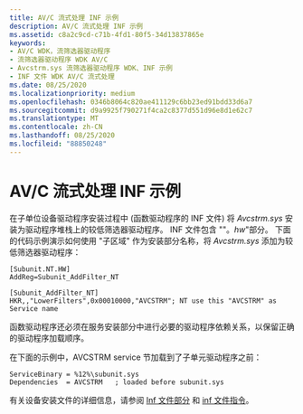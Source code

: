 ```yaml
---
title: AV/C 流式处理 INF 示例
description: AV/C 流式处理 INF 示例
ms.assetid: c8a2c9cd-c71b-4fd1-80f5-34d13837865e
keywords:
- AV/C WDK，流筛选器驱动程序
- 流筛选器驱动程序 WDK AV/C
- Avcstrm.sys 流筛选器驱动程序 WDK、INF 示例
- INF 文件 WDK AV/C 流式处理
ms.date: 08/25/2020
ms.localizationpriority: medium
ms.openlocfilehash: 0346b8064c820ae411129c6bb23ed91bdd33d6a7
ms.sourcegitcommit: d9a9925f790271f4ca2c8377d551d96e8d1e62c7
ms.translationtype: MT
ms.contentlocale: zh-CN
ms.lasthandoff: 08/25/2020
ms.locfileid: "88850248"
---
```

# <a name="avc-streaming-inf-example"></a>AV/C 流式处理 INF 示例

在子单位设备驱动程序安装过程中 (函数驱动程序的 INF 文件) 将 *Avcstrm.sys* 安装为驱动程序堆栈上的较低筛选器驱动程序。 INF 文件包含 ""。*hw*"部分。 下面的代码示例演示如何使用 "子区域" 作为安装部分名称，将 *Avcstrm.sys* 添加为较低筛选器驱动程序：

```inf
[Subunit.NT.HW]
AddReg=Subunit_AddFilter_NT

[Subunit_AddFilter_NT]
HKR,,"LowerFilters",0x00010000,"AVCSTRM"; NT use this "AVCSTRM" as Service name
```

函数驱动程序还必须在服务安装部分中进行必要的驱动程序依赖关系，以保留正确的驱动程序加载顺序。 

在下面的示例中，AVCSTRM service 节加载到了子单元驱动程序之前：

```inf
ServiceBinary = %12%\subunit.sys
Dependencies  = AVCSTRM   ; loaded before subunit.sys
```

有关设备安装文件的详细信息，请参阅 [Inf 文件部分](https://docs.microsoft.com/windows-hardware/drivers/install/inf-classinstall32-section) 和 [inf 文件指令](https://docs.microsoft.com/windows-hardware/drivers/install/inf-addcomponent-directive)。
